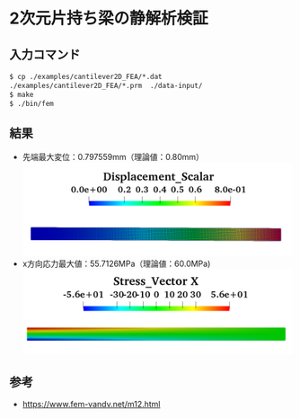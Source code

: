 # 2次元片持ち梁の静解析検証

## 入力コマンド
```
$ cp ./examples/cantilever2D_FEA/*.dat ./examples/cantilever2D_FEA/*.prm  ./data-input/
$ make
$ ./bin/fem
```

## 結果
- 先端最大変位：0.797559mm（理論値：0.80mm）
![変位](displacement.png) 
- x方向応力最大値：55.7126MPa（理論値：60.0MPa)
![x方向応力](stress.png) 

## 参考
- https://www.fem-vandv.net/m12.html